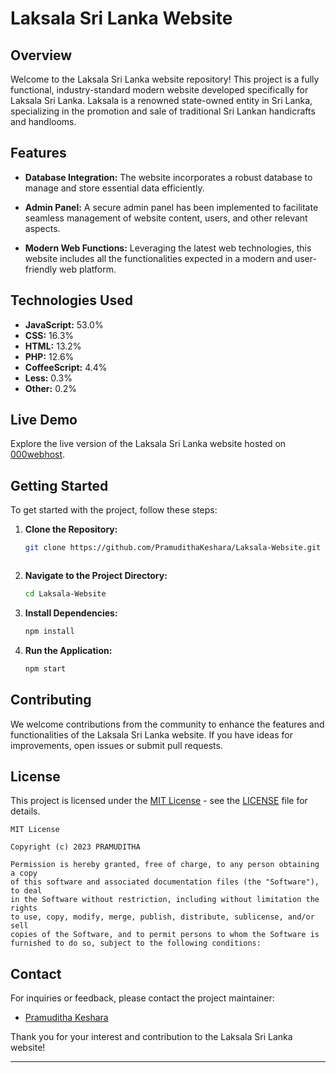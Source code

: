 # Laksala Sri Lanka Website

## Overview

Welcome to the Laksala Sri Lanka website repository! This project is a fully functional, industry-standard modern website developed specifically for Laksala Sri Lanka. Laksala is a renowned state-owned entity in Sri Lanka, specializing in the promotion and sale of traditional Sri Lankan handicrafts and handlooms.

## Features

- **Database Integration:** The website incorporates a robust database to manage and store essential data efficiently.

- **Admin Panel:** A secure admin panel has been implemented to facilitate seamless management of website content, users, and other relevant aspects.

- **Modern Web Functions:** Leveraging the latest web technologies, this website includes all the functionalities expected in a modern and user-friendly web platform.

## Technologies Used

- **JavaScript:** 53.0%
- **CSS:** 16.3%
- **HTML:** 13.2%
- **PHP:** 12.6%
- **CoffeeScript:** 4.4%
- **Less:** 0.3%
- **Other:** 0.2%

## Live Demo

Explore the live version of the Laksala Sri Lanka website hosted on [000webhost](https://cwlaksala.000webhostapp.com/).

## Getting Started

To get started with the project, follow these steps:

1. **Clone the Repository:**
   ```bash
   git clone https://github.com/PramudithaKeshara/Laksala-Website.git



2. **Navigate to the Project Directory:**
   ```bash
   cd Laksala-Website
   ```

3. **Install Dependencies:**
   ```bash
   npm install
   ```

4. **Run the Application:**
   ```bash
   npm start
   ```

## Contributing

We welcome contributions from the community to enhance the features and functionalities of the Laksala Sri Lanka website. If you have ideas for improvements, open issues or submit pull requests.

## License

This project is licensed under the [MIT License](LICENSE) - see the [LICENSE](LICENSE) file for details.

```plaintext
MIT License

Copyright (c) 2023 PRAMUDITHA

Permission is hereby granted, free of charge, to any person obtaining a copy
of this software and associated documentation files (the "Software"), to deal
in the Software without restriction, including without limitation the rights
to use, copy, modify, merge, publish, distribute, sublicense, and/or sell
copies of the Software, and to permit persons to whom the Software is
furnished to do so, subject to the following conditions:
```

## Contact

For inquiries or feedback, please contact the project maintainer:

- [Pramuditha Keshara](mailto:pramudithapaypal@gmail.com)

Thank you for your interest and contribution to the Laksala Sri Lanka website!

--- 


